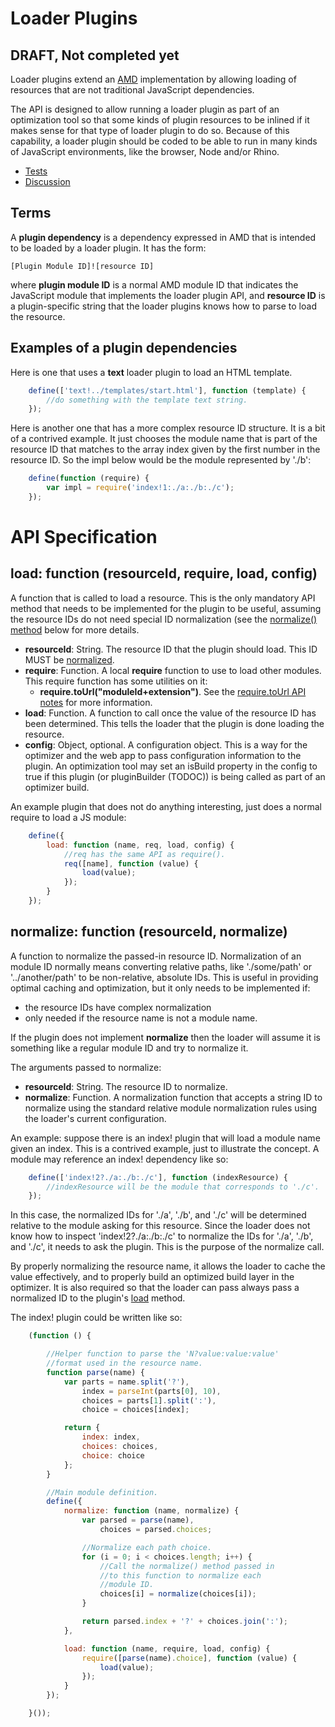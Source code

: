 # Loader Plugins

## DRAFT, Not completed yet

Loader plugins extend an [AMD](https://github.com/amdjs/amdjs-api/wiki/AMD) implementation by allowing loading of resources that are not traditional JavaScript dependencies.

The API is designed to allow running a loader plugin as part of an optimization tool so that some kinds of plugin resources to be inlined if it makes sense for that type of loader plugin to do so. Because of this capability, a loader plugin should be coded to be able to run in many kinds of JavaScript environments, like the browser, Node and/or Rhino.

* [Tests](https://github.com/amdjs/amdjs-tests)
* [Discussion](https://groups.google.com/group/amd-implement)

## Terms <a name="terms"></a>

A **plugin dependency** is a dependency expressed in AMD that is intended to be loaded by a loader plugin. It has the form:

    [Plugin Module ID]![resource ID]

where **plugin module ID** is a normal AMD module ID that indicates the JavaScript module that implements the loader plugin API, and **resource ID** is a plugin-specific string that the loader plugins knows how to parse to load the resource.

## Examples of a plugin dependencies <a name="dependencyExamples"></a>

Here is one that uses a **text** loader plugin to load an HTML template.

```javascript
    define(['text!../templates/start.html'], function (template) {
        //do something with the template text string.
    });
```

Here is another one that has a more complex resource ID structure. It is a bit of a contrived example. It just chooses the module name that is part of the resource ID that matches to the array index given by the first number in the resource ID. So the impl below would be the module represented by './b':

```javascript
    define(function (require) {
        var impl = require('index!1:./a:./b:./c');
    });
```

# API Specification

## load: function (resourceId, require, load, config) <a name="load"></a>

A function that is called to load a resource. This is the only mandatory API method that needs to be implemented for the plugin to be useful, assuming the resource IDs do not need special ID normalization (see the [normalize() method](#wiki-normalize) below for more details.

* **resourceId**: String. The resource ID that the plugin should load. This ID MUST be [normalized](#wiki-normalize).
* **require**: Function. A local **require** function to use to load other modules. This require function has some utilities on it:
    * **require.toUrl("moduleId+extension")**. See the [require.toUrl API notes](https://github.com/amdjs/amdjs-api/wiki/require#wiki-toUrl) for more information.
* **load**: Function. A function to call once the value of the resource ID has been determined. This tells the loader that the plugin is done loading the resource.
* **config**: Object, optional. A configuration object. This is a way for the optimizer and the web app to pass configuration information to the plugin. An optimization tool may set an isBuild property in the config to true if this plugin (or pluginBuilder (TODOC)) is being called as part of an optimizer build.

An example plugin that does not do anything interesting, just does a normal require to load a JS module:

```javascript
    define({
        load: function (name, req, load, config) {
            //req has the same API as require().
            req([name], function (value) {
                load(value);
            });
        }
    });
```

## normalize: function (resourceId, normalize) <a name="normalize"></a>

A function to normalize the passed-in resource ID. Normalization of an module ID normally means converting relative paths, like './some/path' or '../another/path' to be non-relative, absolute IDs. This is useful in providing optimal caching and optimization, but it only needs to be implemented if:

* the resource IDs have complex normalization
* only needed if the resource name is not a module name.

If the plugin does not implement **normalize** then the loader will assume it is something like a regular module ID and try to normalize it.

The arguments passed to normalize:

* **resourceId**: String. The resource ID to normalize.
* **normalize**: Function. A normalization function that accepts a string ID to normalize using the standard relative module normalization rules using the loader's current configuration.

An example: suppose there is an index! plugin that will load a module name given an index. This is a contrived example, just to illustrate the concept. A module may reference an index! dependency like so:

```javascript
    define(['index!2?./a:./b:./c'], function (indexResource) {
        //indexResource will be the module that corresponds to './c'.
    });
```
In this case, the normalized IDs for './a', './b', and './c' will be determined relative to the module asking for this resource. Since the loader does not know how to inspect 'index!2?./a:./b:./c' to normalize the IDs for './a', './b', and './c', it needs to ask the plugin. This is the purpose of the normalize call.

By properly normalizing the resource name, it allows the loader to cache the value effectively, and to properly build an optimized build layer in the optimizer. It is also required so that the loader can pass always pass a normalized ID to the plugin's [load](#wiki-load) method.

The index! plugin could be written like so:

```javascript
    (function () {

        //Helper function to parse the 'N?value:value:value'
        //format used in the resource name.
        function parse(name) {
            var parts = name.split('?'),
                index = parseInt(parts[0], 10),
                choices = parts[1].split(':'),
                choice = choices[index];

            return {
                index: index,
                choices: choices,
                choice: choice
            };
        }

        //Main module definition.
        define({
            normalize: function (name, normalize) {
                var parsed = parse(name),
                    choices = parsed.choices;

                //Normalize each path choice.
                for (i = 0; i < choices.length; i++) {
                    //Call the normalize() method passed in
                    //to this function to normalize each
                    //module ID.
                    choices[i] = normalize(choices[i]);
                }

                return parsed.index + '?' + choices.join(':');
            },

            load: function (name, require, load, config) {
                require([parse(name).choice], function (value) {
                    load(value);
                });
            }
        });

    }());
```
